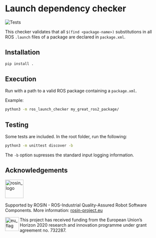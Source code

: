 # Launch dependency checker
![Tests](https://github.com/rosin-project/ros_launch_checker/workflows/Tests/badge.svg)

This checker validates that all `$(find <package-name>)` substitutions in all ROS `.launch` files of a package are declared in `package.xml`.


## Installation

```bash
pip install .
```

## Execution
Run with a path to a valid ROS package containing a `package.xml`.

Example:

```bash
python3 -m ros_launch_checker my_great_ros2_package/
```

## Testing

Some tests are included. In the root folder, run the following:

```bash
python3 -m unittest discover -b
```

The `-b` option supresses the standard input logging information.

## Acknowledgements

<!--
    ROSIN acknowledgement from the ROSIN press kit
    @ https://github.com/rosin-project/press_kit
-->

<a href="http://rosin-project.eu">
  <img src="http://rosin-project.eu/wp-content/uploads/rosin_ack_logo_wide.png" alt="rosin_logo" height="60">
</a>

Supported by ROSIN - ROS-Industrial Quality-Assured Robot Software Components.
More information: <a href="http://rosin-project.eu">rosin-project.eu</a>

<img src="http://rosin-project.eu/wp-content/uploads/rosin_eu_flag.jpg" alt="eu_flag" height="45" align="left" >

This project has received funding from the European Union’s Horizon 2020 research and innovation programme under grant agreement no. 732287.


